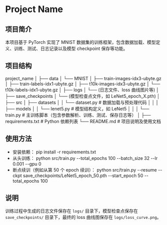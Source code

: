 # Project Name

## 项目简介

本项目基于 PyTorch 实现了 MNIST 数据集的训练框架，包含数据加载、模型定义、训练、测试、日志记录以及模型 checkpoint 保存等功能。

## 项目结构

project_name
│
├── data
│   └── MNIST
│       ├── train-images-idx3-ubyte.gz
│       ├── train-labels-idx1-ubyte.gz
│       ├── t10k-images-idx3-ubyte.gz
│       └── t10k-labels-idx1-ubyte.gz
│
├── logs
│   └── (日志文件、loss 曲线图片等)
│
├── save_checkpoints
│   └── (模型检查点文件，如 LeNet5_epoch_X.pth)
│
├── src
│   ├── datasets
│   │   └── dataset.py         # 数据加载与预处理代码
│   │
│   ├── models
│   │   └── lenet5.py          # 模型结构定义，如 LeNet5
│   │
│   └── train.py               # 主训练脚本（包含参数解析、训练、测试、保存日志等）
│
├── requirements.txt           # Python 依赖列表
└── README.md                  # 项目说明及使用文档


## 使用方法

- 安装依赖：
pip install -r requirements.txt
- 从头训练：
python src/train.py --total_epochs 100 --batch_size 32 --lr 0.001 --gpu 0
- 断点续训（例如从第 50 个 epoch 续训）：
python src/train.py --resume --ckpt save_checkpoints/LeNet5_epoch_50.pth --start_epoch 50 --total_epochs 100

## 说明

训练过程中生成的日志文件保存在 `logs/` 目录下，模型检查点保存在 `save_checkpoints/` 目录下，最终的 loss 曲线图保存在 `logs/loss_curve.png`。
